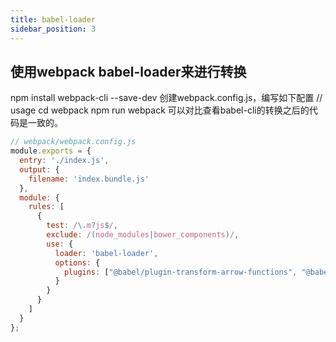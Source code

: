 ```yaml
---
title: babel-loader
sidebar_position: 3
---
```


## 使用webpack babel-loader来进行转换
npm install webpack-cli --save-dev
创建webpack.config.js，编写如下配置
// usage
cd webpack
npm run webpack
可以对比查看babel-cli的转换之后的代码是一致的。
```js
// webpack/webpack.config.js
module.exports = {
  entry: './index.js',
  output: {
    filename: 'index.bundle.js'
  },
  module: {
    rules: [
      {
        test: /\.m?js$/,
        exclude: /(node_modules|bower_components)/,
        use: {
          loader: 'babel-loader',
          options: {
            plugins: ["@babel/plugin-transform-arrow-functions", "@babel/plugin-transform-parameters"]
          }
        }
      }
    ]
  }
};
```
